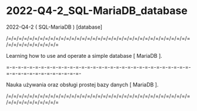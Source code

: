# 2022-Q4-2_SQL-MariaDB_database
2022-Q4-2 ( SQL-MariaDB ) [database]

/=/=/=/=/=/=/=/=/=/=/=/=/=/=/=/=/=/=/=/=/=/=/=/=/=/=/=/=/=/=/=/=/=/=/=/=/=/=/=/=/=/=/=/=/=

Learning how to use and operate a simple database [ MariaDB ].

=-=-=-=-=-=-=-=-=-=-=-=-=-=-=-=-=-=-=-=-=-=-=-=-=-=-=-=-=-=-=-=-=-=-=-=-=-=-=-=-=-=-=-=-=-

Nauka używania oraz obsługi prostej bazy danych [ MariaDB ].

/=/=/=/=/=/=/=/=/=/=/=/=/=/=/=/=/=/=/=/=/=/=/=/=/=/=/=/=/=/=/=/=/=/=/=/=/=/=/=/=/=/=/=/=/=

